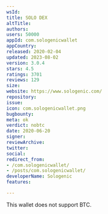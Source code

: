 ```yaml
---
wsId: 
title: SOLO DEX
altTitle: 
authors: 
users: 50000
appId: com.sologenicwallet
appCountry: 
released: 2020-02-04
updated: 2023-08-02
version: 3.0.4
stars: 4.5
ratings: 3701
reviews: 129
size: 
website: https://www.sologenic.com/
repository: 
issue: 
icon: com.sologenicwallet.png
bugbounty: 
meta: ok
verdict: nobtc
date: 2020-06-20
signer: 
reviewArchive: 
twitter: 
social: 
redirect_from:
- /com.sologenicwallet/
- /posts/com.sologenicwallet/
developerName: Sologenic
features: 

---
```


This wallet does not support BTC.
